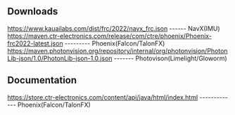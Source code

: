 ## Downloads
https://www.kauailabs.com/dist/frc/2022/navx_frc.json ------ NavX(IMU) 
https://maven.ctr-electronics.com/release/com/ctre/phoenix/Phoenix-frc2022-latest.json --------- Phoenix(Falcon/TalonFX)
https://maven.photonvision.org/repository/internal/org/photonvision/PhotonLib-json/1.0/PhotonLib-json-1.0.json ------- Photovison(Limelight/Gloworm)


## Documentation

https://store.ctr-electronics.com/content/api/java/html/index.html ------------- Phoenix(Falcon/TalonFX)

